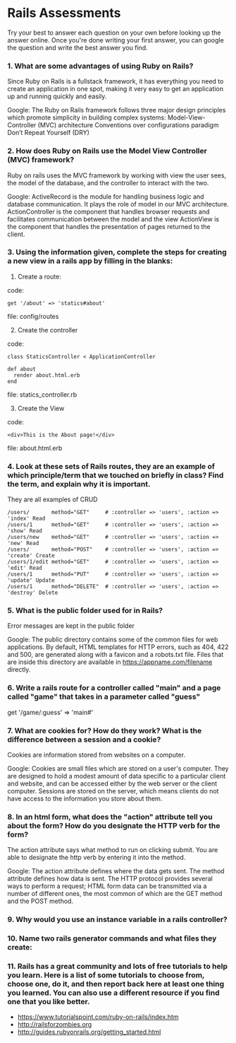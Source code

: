 # Rails Assessments

Try your best to answer each question on your own before looking up the answer online. Once you're done writing your first answer, you can google the question and write the best answer you find.

### 1. What are some advantages of using Ruby on Rails?

Since Ruby on Rails is a fullstack framework, it has everything you need to create an application in one spot, making it very easy to get an application up and running quickly and easily. 

Google: The Ruby on Rails framework follows three major design principles which promote simplicity in building complex systems:
Model-View-Controller (MVC) architecture
Conventions over configurations paradigm
Don’t Repeat Yourself (DRY)

### 2. How does Ruby on Rails use the Model View Controller (MVC) framework?

Ruby on rails uses the MVC framework by working with view the user sees, the model of the database, and the controller to interact with the two. 

Google: 
ActiveRecord is the module for handling business logic and database communication. It plays the role of model in our MVC architecture.
ActionController is the component that handles browser requests and facilitates communication between the model and the view
ActionView is the component that handles the presentation of pages returned to the client. 

### 3. Using the information given, complete the steps for creating a new view in a rails app by filling in the blanks:

  1. Create a route: 
  
  code: 
  ```
  get '/about' => 'statics#about' 
  ```
  file: config/routes
  
  2. Create the controller
  
  code: 
  ```
  class StaticsController < ApplicationController
  
  def about 
    render about.html.erb
  end
  ```
  
  file: statics_controller.rb
  
  3. Create the View
  
  code: 
  
  ```
  <div>This is the About page!</div>
  ```
  
  file: about.html.erb
  
  
### 4. Look at these sets of Rails routes, they are an example of which principle/term that we touched on briefly in class? Find the term, and explain why it is important. 

They are all examples of CRUD

```
/users/       method="GET"     # :controller => 'users', :action => 'index' Read
/users/1      method="GET"     # :controller => 'users', :action => 'show' Read
/users/new    method="GET"     # :controller => 'users', :action => 'new' Read
/users/       method="POST"    # :controller => 'users', :action => 'create' Create
/users/1/edit method="GET"     # :controller => 'users', :action => 'edit' Read
/users/1      method="PUT"     # :controller => 'users', :action => 'update' Update
/users/1      method="DELETE"  # :controller => 'users', :action => 'destroy' Delete
```

### 5. What is the public folder used for in Rails?

Error messages are kept in the public folder

Google: The public directory contains some of the common files for web applications. By default, HTML templates for HTTP errors, such as 404, 422 and 500, are generated along with a favicon and a robots.txt file. Files that are inside this directory are available in https://appname.com/filename directly.

### 6. Write a rails route for a controller called "main" and a page called "game" that takes in a parameter called "guess"

  get '/game/:guess' => 'main#'

### 7. What are cookies for? How do they work? What is the difference between a session and a cookie?

Cookies are information stored from websites on a computer.

Google: Cookies are small files which are stored on a user's computer. They are designed to hold a modest amount of data specific to a particular client and website, and can be accessed either by the web server or the client computer. Sessions are stored on the server, which means clients do not have access to the information you store about them.

### 8. In an html form, what does the "action" attribute tell you about the form?  How do you designate the HTTP verb for the form? 

The action attribute says what method to run on clicking submit. You are able to designate the http verb by entering it into the method. 

Google: 
The action attribute defines where the data gets sent.
The method attribute defines how data is sent. The HTTP protocol provides several ways to perform a request; HTML form data can be transmitted via a number of different ones, the most common of which are the GET method and the POST method.

### 9. Why would you use an instance variable in a rails controller?

### 10. Name two rails generator commands and what files they create:

### 11. Rails has a great community and lots of free tutorials to help you learn. Here is a list of some tutorials to choose from, choose one, do it, and then report back here at least one thing you learned. You can also use a different resource if you find one that you like better. 

- https://www.tutorialspoint.com/ruby-on-rails/index.htm
- http://railsforzombies.org
- http://guides.rubyonrails.org/getting_started.html
